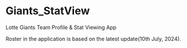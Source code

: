 # Giants_StatView
Lotte Giants Team Profile &amp; Stat Viewing App

Roster in the application is based on the latest update(10th July, 2024).
